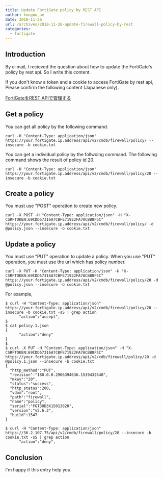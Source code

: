 ```yaml
---
title: Update FortiGate policy by REST API
author: kongou_ae
date: 2018-11-26
url: /archives/2018-11-26-update-firewall-policy-by-rest
categories:
  - fortigate
---
```


## Introduction 

By e-mail, I recieved the question about how to update the FortiGate's policy by rest api. So I write this content.

If you don't know a token and a cookie to access FortiGate by rest api, Please confirm the following content (Japanese only).

[FortiGateをREST APIで管理する](https://aimless.jp/blog/archives/2017-04-01-manageing-fortigate-by-rest-api/)

## Get a policy

You can get all policy by the following command.

```
curl -H "Content-Type: application/json" https://your.fortigate.ip.address/api/v2/cmdb/firewall/policy/ --insecure -b cookie.txt
```

You can get a individual policy by the follwoing command. The following command shows the result of policy id 20.

```
curl -H "Content-Type: application/json" https://your.fortigate.ip.address/api/v2/cmdb/firewall/policy/20 --insecure -b cookie.txt
```

## Create a policy

You must use "POST" operation to create new policy.

```
curl -X POST -H "Content-Type: application/json" -H "X-CSRFTOKEN:69CDD57316A7CBFE71922FA7ACBB8F5C" https://your.fortigate.ip.address/api/v2/cmdb/firewall/policy/ -d @policy.json --insecure -b cookie.txt
```

## Update a policy

You must use "PUT" operation to update a policy. When you use "PUT" operation, you must use the url which has policy number.

```
curl -X PUT -H "Content-Type: application/json" -H "X-CSRFTOKEN:69CDD57316A7CBFE71922FA7ACBB8F5C" https://your.fortigate.ip.address/api/v2/cmdb/firewall/policy/20 -d @policy.json --insecure -b cookie.txt
```

For example,

```
$ curl -H "Content-Type: application/json" https://your.fortigate.ip.address/api/v2/cmdb/firewall/policy/20 --insecure -b cookie.txt -sS | grep action
      "action":"accept",
$ 
$ cat policy.1.json 
{
      "action":"deny"
}
$ 
$ curl -X PUT -H "Content-Type: application/json" -H "X-CSRFTOKEN:69CDD57316A7CBFE71922FA7ACBB8F5C" https://your.fortigate.ip.address/api/v2/cdb/firewall/policy/20 -d @policy.1.json --insecure -b cookie.txt
{
  "http_method":"PUT",
  "revision":"180.0.0.2906394636.1539432640",
  "mkey":"20",
  "status":"success",
  "http_status":200,
  "vdom":"root",
  "path":"firewall",
  "name":"policy",
  "serial":"FGT30D3X15013820",
  "version":"v5.6.3",
  "build":1547
}

$ curl -H "Content-Type: application/json" https://36.2.107.75/api/v2/cmdb/firewall/policy/20 --insecure -b cookie.txt -sS | grep action
      "action":"deny",
```

## Conclusion

I'm happy if this entry help you.
